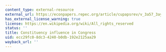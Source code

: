 ```yaml
---
content_type: external-resource
external_url: https://econpapers.repec.org/article/cupapsrev/v_3a57_3ay_3a1963_3ai_3a01_3ap_3a45-56_5f24.htm
has_external_license_warning: true
license: https://en.wikipedia.org/wiki/All_rights_reserved
status: ''
title: Constituency influence in Congress
uid: ecc29fc0-8dc3-4240-b0db-192e2125aa29
wayback_url: ''
---
```

